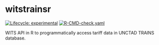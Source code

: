 # witstrainsr

<!-- badges: start -->
[![Lifecycle: experimental](https://img.shields.io/badge/lifecycle-experimental-orange.svg)](https://lifecycle.r-lib.org/articles/stages.html#experimental)
[![R-CMD-check.yaml](https://github.com/diegoacastro/witstrainsr/workflows/R-CMD-check.yaml/badge.svg)](https://github.com/diegoacastro/witstrainsr/actions)
<!-- badges: end -->

 WITS API in R to programmatically access tariff data in UNCTAD TRAINS database.
